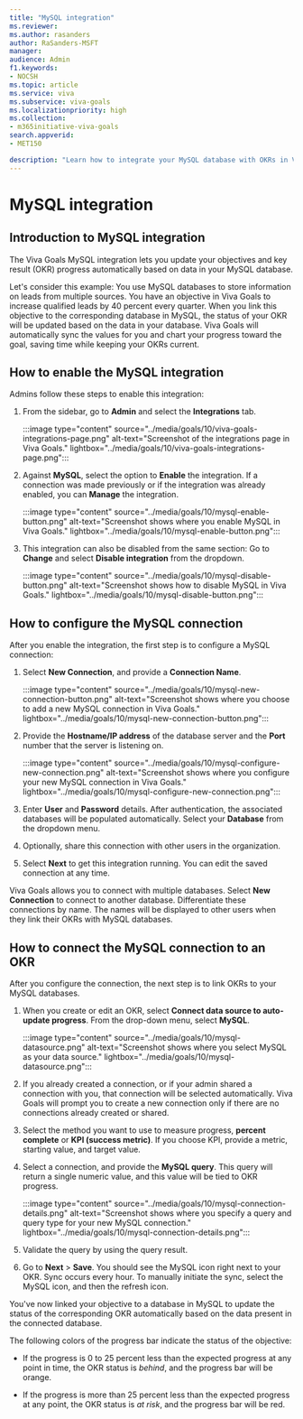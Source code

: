 ```yaml
---
title: "MySQL integration"
ms.reviewer: 
ms.author: rasanders
author: RaSanders-MSFT
manager:
audience: Admin
f1.keywords:
- NOCSH
ms.topic: article
ms.service: viva
ms.subservice: viva-goals
ms.localizationpriority: high
ms.collection:  
- m365initiative-viva-goals
search.appverid:
- MET150

description: "Learn how to integrate your MySQL database with OKRs in Viva Goals."
---
```


# MySQL integration

## Introduction to MySQL integration

The Viva Goals MySQL integration lets you update your objectives and key result (OKR) progress automatically based on data in your MySQL database. 

Let's consider this example: You use MySQL databases to store information on leads from multiple sources. You have an objective in Viva Goals to increase qualified leads by 40 percent every quarter. When you link this objective to the corresponding database in MySQL, the status of your OKR will be updated based on the data in your database. Viva Goals will automatically sync the values for you and chart your progress toward the goal, saving time while keeping your OKRs current.

## How to enable the MySQL integration

Admins follow these steps to enable this integration:

1. From the sidebar, go to **Admin** and select the **Integrations** tab.
  
    :::image type="content" source="../media/goals/10/viva-goals-integrations-page.png" alt-text="Screenshot of the integrations page in Viva Goals." lightbox="../media/goals/10/viva-goals-integrations-page.png":::

2. Against **MySQL**, select the option to **Enable** the integration. If a connection was made previously or if the integration was already enabled, you can **Manage** the integration.
  
    :::image type="content" source="../media/goals/10/mysql-enable-button.png" alt-text="Screenshot shows where you enable MySQL in Viva Goals." lightbox="../media/goals/10/mysql-enable-button.png":::

3. This integration can also be disabled from the same section: Go to **Change** and select **Disable integration** from the dropdown.
  
    :::image type="content" source="../media/goals/10/mysql-disable-button.png" alt-text="Screenshot shows how to disable MySQL in Viva Goals." lightbox="../media/goals/10/mysql-disable-button.png":::

## How to configure the MySQL connection

After you enable the integration, the first step is to configure a MySQL connection:

1. Select **New Connection**, and provide a **Connection Name**.
  
    :::image type="content" source="../media/goals/10/mysql-new-connection-button.png" alt-text="Screenshot shows where you choose to add a new MySQL connection in Viva Goals." lightbox="../media/goals/10/mysql-new-connection-button.png"::: 

1. Provide the **Hostname/IP address** of the database server and the **Port** number that the server is listening on.
  
    :::image type="content" source="../media/goals/10/mysql-configure-new-connection.png" alt-text="Screenshot shows where you configure your new MySQL connection in Viva Goals." lightbox="../media/goals/10/mysql-configure-new-connection.png":::

1. Enter **User** and **Password** details. After authentication, the associated databases will be populated automatically. Select your **Database** from the dropdown menu.

1. Optionally, share this connection with other users in the organization. 

1. Select **Next** to get this integration running. You can edit the saved connection at any time.

Viva Goals allows you to connect with multiple databases. Select **New Connection** to connect to another database. Differentiate these connections by name. The names will be displayed to other users when they link their OKRs with MySQL databases.

## How to connect the MySQL connection to an OKR

After you configure the connection, the next step is to link OKRs to your MySQL databases.

1. When you create or edit an OKR, select **Connect data source to auto-update progress**. From the drop-down menu, select **MySQL**.
  
    :::image type="content" source="../media/goals/10/mysql-datasource.png" alt-text="Screenshot shows where you select MySQL as your data source." lightbox="../media/goals/10/mysql-datasource.png":::

2. If you already created a connection, or if your admin shared a connection with you, that connection will be selected automatically. Viva Goals will prompt you to create a new connection only if there are no connections already created or shared.

3. Select the method you want to use to measure progress, **percent complete** or **KPI (success metric)**. If you choose KPI, provide a metric, starting value, and target value.

4. Select a connection, and provide the **MySQL query**. This query will return a single numeric value, and this value will be tied to OKR progress.
  
    :::image type="content" source="../media/goals/10/mysql-connection-details.png" alt-text="Screenshot shows where you specify a query and query type for your new MySQL connection." lightbox="../media/goals/10/mysql-connection-details.png":::

5. Validate the query by using the query result.

6. Go to **Next** > **Save**. You should see the MySQL icon right next to your OKR. Sync occurs every hour. To manually initiate the sync, select the MySQL icon, and then the refresh icon.

You've now linked your objective to a database in MySQL to update the status of the corresponding OKR automatically based on the data present in the connected database.

The following colors of the progress bar indicate the status of the objective:

- If the progress is 0 to 25 percent less than the expected progress at any point in time, the OKR status is *behind*, and the progress bar will be orange.

- If the progress is more than 25 percent less than the expected progress at any point, the OKR status is *at risk*, and the progress bar will be red.
